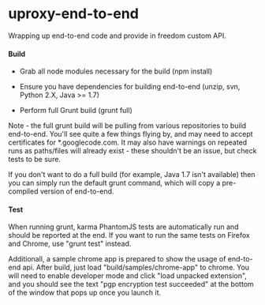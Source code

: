 uproxy-end-to-end
=================

Wrapping up end-to-end code and provide in freedom custom API.


#### Build
- Grab all node modules necessary for the build (npm install)

- Ensure you have dependencies for building end-to-end (unzip, svn,
  Python 2.X, Java >= 1.7)

- Perform full Grunt build (grunt full)

Note - the full grunt build will be pulling from various repositories to
build end-to-end. You'll see quite a few things flying by, and may
need to accept certificates for *.googlecode.com. It may also have
warnings on repeated runs as paths/files will already exist - these
shouldn't be an issue, but check tests to be sure.

If you don't want to do a full build (for example, Java 1.7 isn't
available) then you can simply run the default grunt command, which
will copy a pre-compiled version of end-to-end.

#### Test

When running grunt, karma PhantomJS tests are automatically run and
should be reported at the end. If you want to run the same tests on
Firefox and Chrome, use "grunt test" instead.

Additionall, a sample chrome app is prepared to show the usage of
end-to-end api. After build, just load "build/samples/chrome-app" to
chrome. You will need to enable developer mode and click "load
unpacked extension", and you should see the text "pgp encryption test
succeeded" at the bottom of the window that pops up once you launch it.



